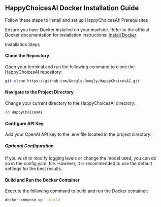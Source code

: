 ## HappyChoicesAI Docker Installation Guide

Follow these steps to install and set up HappyChoicesAI:
Prerequisites

Ensure you have Docker installed on your machine. Refer to the official Docker documentation for installation instructions:
[Install Docker](https://docs.docker.com/engine/install/)

Installation Steps

#### Clone the Repository

Open your terminal and run the following command to clone the HappyChoicesAI repository:

```bash
git clone https://github.com/Googly-Boogly/HappyChoicesAI.git
```

#### Navigate to the Project Directory

Change your current directory to the HappyChoicesAI directory:

```bash
cd HappyChoicesAI
```

#### Configure API Key

Add your OpenAI API key to the .env file located in the project directory.

##### Optional Configuration

If you wish to modify logging levels or change the model used, you can do so in the config.yaml file. However, it is recommended to use the default settings for the best results.

#### Build and Run the Docker Container

Execute the following command to build and run the Docker container:


```bash
docker-compose up --build
```
